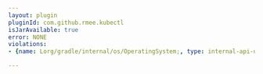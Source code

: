 ```yaml
---
layout: plugin
pluginId: com.github.rmee.kubectl
isJarAvailable: true
error: NONE
violations:
- {name: Lorg/gradle/internal/os/OperatingSystem;, type: internal-api-usage}

---
```

